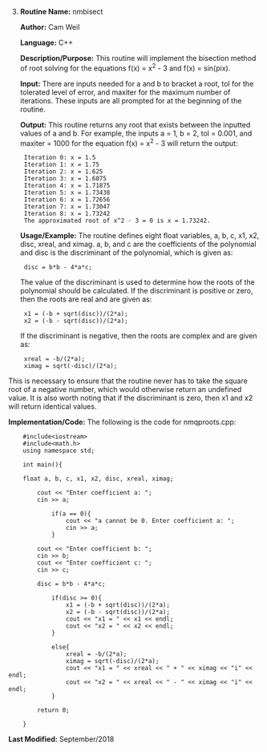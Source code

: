 3. **Routine Name:**           nmbisect

   **Author:** Cam Weil

   **Language:** C++

   **Description/Purpose:** This routine will implement the bisection method of root solving for the equations f(x) = x<sup>2</sup> - 3 and f(x) = sin(pix).

   **Input:** There are inputs needed for a and b to bracket a root, tol for the tolerated level of error, and maxiter for the maximum number of iterations. These inputs are all prompted for at the beginning of the routine.

   **Output:** This routine returns any root that exists between the inputted values of a and b. For example, the inputs a = 1, b = 2, tol = 0.001, and maxiter = 1000 for the equation f(x) = x<sup>2</sup> - 3 will return the output:
  
        Iteration 0: x = 1.5
        Iteration 1: x = 1.75
        Iteration 2: x = 1.625
        Iteration 3: x = 1.6875
        Iteration 4: x = 1.71875
        Iteration 5: x = 1.73438
        Iteration 6: x = 1.72656
        Iteration 7: x = 1.73047
        Iteration 8: x = 1.73242
        The approximated root of x^2 - 3 = 0 is x = 1.73242.

   **Usage/Example:** The routine defines eight float variables, a, b, c, x1, x2, disc, xreal, and ximag. a, b, and c are the coefficients of the polynomial and disc is the discriminant of the polynomial, which is given as:

        disc = b*b - 4*a*c;
   
   The value of the discriminant is used to determine how the roots of the polynomial should be calculated. If the discriminant is positive or zero, then the roots are real and are given as:
   
        x1 = (-b + sqrt(disc))/(2*a);
        x2 = (-b - sqrt(disc))/(2*a);
        
   If the discriminant is negative, then the roots are complex and are given as:
   
        xreal = -b/(2*a);
        ximag = sqrt(-disc)/(2*a);

  This is necessary to ensure that the routine never has to take the square root of a negative number, which would otherwise return an undefined value. It is also worth noting that if the discriminant is zero, then x1 and x2 will return identical values.

   **Implementation/Code:** The following is the code for nmqproots.cpp:

        #include<iostream>
        #include<math.h>
        using namespace std;

        int main(){

        float a, b, c, x1, x2, disc, xreal, ximag;

            cout << "Enter coefficient a: ";
            cin >> a;
    
                if(a == 0){
                    cout << "a cannot be 0. Enter coefficient a: ";
                    cin >> a;
                }
    
            cout << "Enter coefficient b: ";
            cin >> b;
            cout << "Enter coefficient c: ";
            cin >> c;
    
            disc = b*b - 4*a*c;
    
                if(disc >= 0){
                    x1 = (-b + sqrt(disc))/(2*a);
                    x2 = (-b - sqrt(disc))/(2*a);
                    cout << "x1 = " << x1 << endl;
                    cout << "x2 = " << x2 << endl;
                }
    
                else{
                    xreal = -b/(2*a);
                    ximag = sqrt(-disc)/(2*a);
                    cout << "x1 = " << xreal << " + " << ximag << "i" << endl;
                    cout << "x2 = " << xreal << " - " << ximag << "i" << endl;
                }

            return 0;
    
        }
        
   **Last Modified:** September/2018

